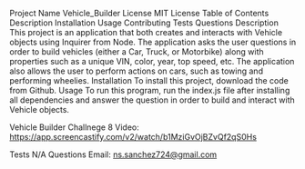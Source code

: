Project Name
Vehicle_Builder
License
MIT License
Table of Contents
Description
Installation
Usage
Contributing
Tests
Questions
Description
This project is an application that both creates and interacts with Vehicle objects using Inquirer from Node. The application asks the user questions in order to build vehicles (either a Car, Truck, or Motorbike) along with properties such as a unique VIN, color, year, top speed, etc. The application also allows the user to perform actions on cars, such as towing and performing wheelies. 
Installation
To install this project, download the code from Github.
Usage
To run this program, run the index.js file after installing all dependencies and answer the question in order to build and interact with Vehicle objects. 

Vehicle Builder Challnege 8 Video:
https://app.screencastify.com/v2/watch/b1MziGvOjBZvQf2qS0Hs

Tests
N/A
Questions
Email: ns.sanchez724@gmail.com

